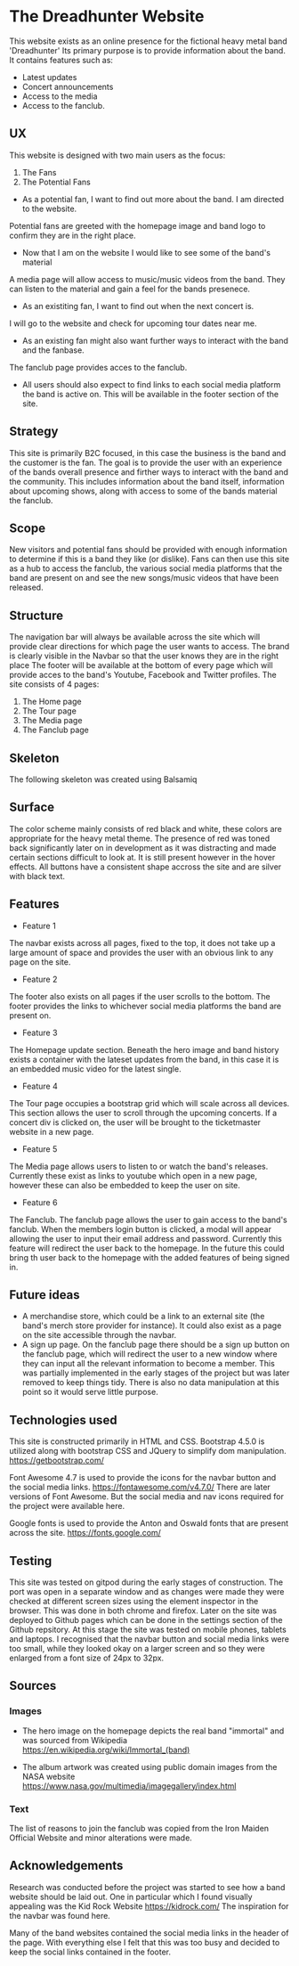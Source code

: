 # The Dreadhunter Website

This website exists as an online presence for the fictional heavy metal band 'Dreadhunter'
Its primary purpose is to provide information about the band. 
It contains features such as: 

- Latest updates
- Concert announcements 
- Access to the media 
- Access to the fanclub.


## UX

This website is designed with two main users as the focus:
1. The Fans
2. The Potential Fans

- As a potential fan, I want to find out more about the band. I am directed to the website. 

Potential fans are greeted with the homepage image and band logo to confirm they are in the right place.

- Now that I am on the website I would like to see some of the band's material


A media page will allow access to music/music videos from the band.
They can listen to the material and gain a feel for the bands presenece.


- As an existiting fan, I want to find out when the next concert is. 


I will go to the website and check for upcoming tour dates near me.

- As an existing fan might also want further ways to interact with the band and the fanbase.


The fanclub page provides acces to the fanclub.

- All users should also expect to find links to each social media platform the band is active on.
This will be available in the footer section of the site.

## Strategy
This site is primarily B2C focused, in this case the business is the band and the customer is the fan.
The goal is to provide the user with an experience of the bands overall presence and firther ways to interact with the band and the community.
This includes information about the band itself, information about upcoming shows, along with access to some of the bands material the fanclub.  

## Scope
New visitors and potential fans should be provided with enough information to determine if this is a band they like (or dislike).
Fans can then use this site as a hub to access the fanclub, the various social media platforms that the band are present on and see the new songs/music videos that have been released. 

## Structure
The navigation bar will always be available across the site which will provide clear directions for which page the user wants to access.
The brand is clearly visible in the Navbar so that the user knows they are in the right place
The footer will be available at the bottom of every page which will provide acces to the band's Youtube, Facebook and Twitter profiles.
The site consists of 4 pages:
1. The Home page 
2. The Tour page
3. The Media page
4. The Fanclub page

## Skeleton
The following skeleton was created using Balsamiq

## Surface
The color scheme mainly consists of red black and white, these colors are appropriate for the heavy metal theme.
The presence of red was toned back significantly later on in development as it was distracting and made certain sections difficult to look at.
It is still present however in the hover effects.
All buttons have a consistent shape accross the site and are silver with black text.

## Features

- Feature 1

The navbar exists across all pages, fixed to the top, it does not take up a large amount of space and provides the user with an obvious link to any page on the site.

- Feature 2

The footer also exists on all pages if the user scrolls to the bottom. The footer provides the links to whichever social media platforms the band are present on.

- Feature 3 

The Homepage update section. Beneath the hero image and band history exists a container with the lateset updates from the band, in this case it is an embedded music video for the latest single.

- Feature 4 

The Tour page occupies a bootstrap grid which will scale across all devices. This section allows the user to scroll through the upcoming concerts. If a concert div is clicked on, the user will be brought to the ticketmaster website in a new page.

- Feature 5 

The Media page allows users to listen to or watch the band's releases. Currently these exist as links to youtube which open in a new page, however these can also be embedded to keep the user on site.

- Feature 6 

The Fanclub. The fanclub page allows the user to gain access to the band's fanclub. When the members login button is clicked, a modal will appear allowing the user to input their email address and password. Currently this feature will redirect the user back to the homepage. In the future this could bring th user back to the homepage with the added features of being signed in.

## Future ideas

- A merchandise store, which could be a link to an external site (the band's merch store provider for instance). It could also exist as a page on the site accessible through the navbar.
- A sign up page. On the fanclub page there should be a sign up button on the fanclub page, which will redirect the user to a new window where they can input all the relevant information to become a member. This was partially implemented in the early stages of the project but was later removed to keep things tidy. There is also no data manipulation at this point so it would serve little purpose.
                
## Technologies used

This site is constructed primarily in HTML and CSS. 
Bootstrap 4.5.0 is utilized along with bootstrap CSS and JQuery to simplify dom manipulation.
https://getbootstrap.com/

Font Awesome 4.7 is used to provide the icons for the navbar button and the social media links.
https://fontawesome.com/v4.7.0/
There are later versions of Font Awesome. But the social media and nav icons required for the project were available here.

Google fonts is used to provide the Anton and Oswald fonts that are present across the site.
https://fonts.google.com/

## Testing

This site was tested on gitpod during the early stages of construction. The port was open in a separate window and as changes were made they were checked at different screen sizes using the element inspector in the browser. This was done in both chrome and firefox.
Later on the site was deployed to Github pages which can be done in the settings section of the Github repsitory.
At this stage the site was tested on mobile phones, tablets and laptops.
I recognised that the navbar button and social media links were too small, while they looked okay on a larger screen and so they were enlarged from a font size of 24px to 32px.


## Sources

### Images
- The hero image on the homepage depicts the real band "immortal" and was sourced from Wikipedia
https://en.wikipedia.org/wiki/Immortal_(band)

- The album artwork was created using public domain images from the NASA website 
https://www.nasa.gov/multimedia/imagegallery/index.html

### Text

The list of reasons to join the fanclub was copied from the Iron Maiden Official Website and minor alterations were made.

## Acknowledgements

Research was conducted before the project was started to see how a band website should be laid out. 
One in particular which I found visually appealing was the Kid Rock Website https://kidrock.com/
The inspiration for the navbar was found here. 

Many of the band websites contained the social media links in the header of the page. With everything else I felt that this was too busy and decided to keep the social links contained in the footer.



